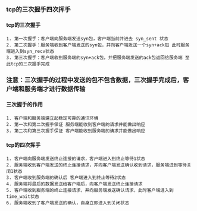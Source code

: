 

### tcp的三次握手四次挥手


#### tcp的三次握手
    1. 第一次握手：客户端向服务端发送syn包，客户端当前并进去 syn_sent 状态
    2. 第二次握手：服务端收到客户端发送的syn包，并向客户端发送一个syn+ack包 此时服务端进入到syn_recv状态
    3. 第三次握手：客户端收到服务端的syn+ack包，并把服务端发送的ack包返回给服务端 至此tcp的三次握手完成

### 注意：三次握手的过程中发送的包不包含数据，三次握手完成后，客户端和服务端才进行数据传输

#### 三次握手的作用
    1. 客户端和服务端建立起稳定可靠的通讯环境
    2. 第一次和第二次握手保证 服务端能收到客户端的请求并能做出响应
    3. 第二次和第三次握手保证 客户端能收到服务端的请求并能做出响应


    

#### tcp的四次挥手
    1. 客户端向服务端发送终止连接的请求，客户端进入到终止等待1状态
    2. 服务端收到客户端发送的终止连接请求，并向客户端发送确认收到请求，服务端进到等待关闭1状态
    3. 客户端收到服务端的确认后 客户端进入到终止等待2状态
    4. 服务端将最后的数据发送给客户端后，向客户端发送终止连接请求
    5. 客户端收到服务端的终止连接请求，并向服务端发送确认请求，此时客户端进入到time_wait状态
    6. 服务端收到了客户端发送的确认，自身立即进入到关闭状态